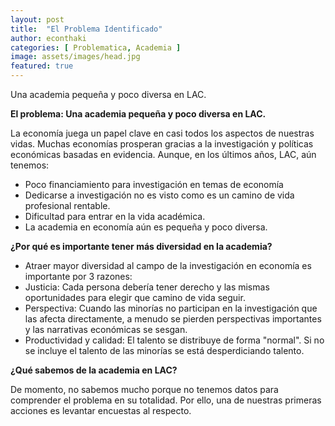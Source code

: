 ```yaml
---
layout: post
title:  "El Problema Identificado"
author: econthaki
categories: [ Problematica, Academia ]
image: assets/images/head.jpg
featured: true
---
```

Una academia pequeña y poco diversa en LAC.

**El problema: Una academia pequeña y poco diversa en LAC.**

La economía juega un papel clave en casi todos los aspectos de nuestras vidas. Muchas economías prosperan gracias a la investigación y políticas económicas basadas en evidencia. Aunque, en los últimos años, LAC, aún tenemos:

- Poco financiamiento para investigación en temas de economía
- Dedicarse a investigación no es visto como es un camino de vida profesional rentable.
- Dificultad para entrar en la vida académica.
- La academia en economía aún es pequeña y poco diversa.

**¿Por qué es importante tener más diversidad en la academia?**

- Atraer mayor diversidad al campo de la investigación en economía es importante por 3 razones:
- Justicia: Cada persona debería tener derecho y las mismas oportunidades para elegir que camino de vida seguir.
- Perspectiva: Cuando las minorías no participan en la investigación que las afecta directamente, a menudo se pierden perspectivas importantes y las narrativas económicas se sesgan.
- Productividad y calidad: El talento se distribuye de forma &quot;normal&quot;. Si no se incluye el talento de las minorías se está desperdiciando talento.

**¿Qué sabemos de la academia en LAC?**

De momento, no sabemos mucho porque no tenemos datos para comprender el problema en su totalidad. Por ello, una de nuestras primeras acciones es levantar encuestas al respecto.
